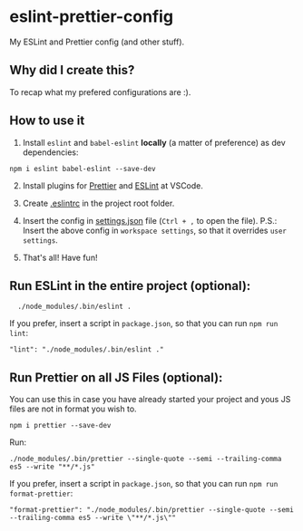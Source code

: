 # eslint-prettier-config

My ESLint and Prettier config (and other stuff).

## Why did I create this?

To recap what my prefered configurations are :).

## How to use it

1. Install `eslint` and `babel-eslint` **locally** (a matter of preference) as dev dependencies:

```
npm i eslint babel-eslint --save-dev
```

2. Install plugins for [Prettier](https://marketplace.visualstudio.com/items?itemName=esbenp.prettier-vscode) and [ESLint](https://marketplace.visualstudio.com/items?itemName=dbaeumer.vscode-eslint) at VSCode.

3. Create [.eslintrc](./.eslintrc) in the project root folder.

4. Insert the config in [settings.json](./settings.json) file (`Ctrl + ,` to open the file).
P.S.: Insert the above config in `workspace settings`, so that it overrides `user settings`.

5. That's all! Have fun!

## Run ESLint in the entire project (optional):

```
  ./node_modules/.bin/eslint .
```

If you prefer, insert a script in `package.json`, so that you can run `npm run lint`:

```
"lint": "./node_modules/.bin/eslint ."
```

## Run Prettier on all JS Files (optional):
You can use this in case you have already started your project and yous JS files are not in format you wish to.
```
npm i prettier --save-dev
```

Run:
```
./node_modules/.bin/prettier --single-quote --semi --trailing-comma es5 --write "**/*.js"
```

If you prefer, insert a script in `package.json`, so that you can run `npm run format-prettier`:
```
"format-prettier": "./node_modules/.bin/prettier --single-quote --semi --trailing-comma es5 --write \"**/*.js\""
```
